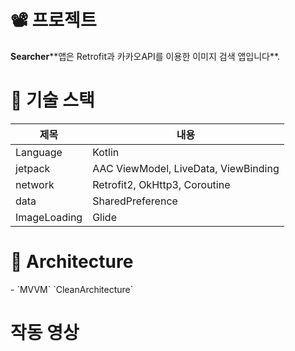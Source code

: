 <H1>📽️ 프로젝트</H1>
<b>Searcher</b>**앱은 Retrofit과 카카오API를 이용한 이미지 검색 앱입니다**.<br> 



      
<H1>🎯 기술 스택</H1>

|제목|내용|
|------|---|
|Language|Kotlin|
|jetpack|AAC ViewModel, LiveData, ViewBinding|
|network|Retrofit2, OkHttp3, Coroutine|
|data|SharedPreference|
|ImageLoading|Glide|

<H1> 🎄 Architecture</H1>
- `MVVM` `CleanArchitecture`

# 작동 영상

